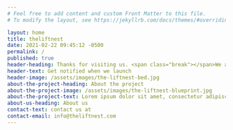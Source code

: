 ```yaml
---
# Feel free to add content and custom Front Matter to this file.
# To modify the layout, see https://jekyllrb.com/docs/themes/#overriding-theme-defaults

layout: home
title: theliftnest
date: 2021-02-22 09:45:12 -0500
permalink: /
published: true
header-heading: Thanks for visiting us. <span class="break"></span>We are launching our website very soon
header-text: Get notified when we launch
header-image: /assets/images/the-liftnest-bed.jpg
about-the-project-heading: About the project
about-the-project-image: /assets/images/the-liftnest-blueprint.jpg
about-the-project-text: Lorem ipsum dolor sit amet, consectetur adipiscing elit, sed do eiusmod tempor incididunt ut labore et dolore magna aliqua. Mauris pellentesque pulvinar pellentesque habitant morbi tristique senectus. Tristique risus nec feugiat in fermentum posuere. Commodo elit at imperdiet dui accumsan. Gravida cum sociis natoque penatibus et magnis dis. Pulvinar neque laoreet suspendisse interdum consectetur libero. Mauris augue neque gravida in. Cras semper auctor neque vitae tempus quam pellentesque nec.
about-us-heading: About us
contact-text: contact us at
contact-email: info@theliftnest.com
---
```

